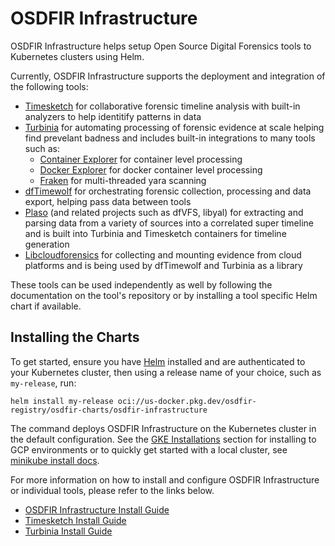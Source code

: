# OSDFIR Infrastructure

OSDFIR Infrastructure helps setup Open Source
Digital Forensics tools to Kubernetes clusters using Helm.

Currently, OSDFIR Infrastructure supports the deployment and integration of the following tools:

* [Timesketch](https://github.com/google/timesketch) for collaborative forensic timeline analysis with built-in analyzers to help identitify patterns in data
* [Turbinia](https://github.com/google/turbinia) for automating processing of forensic evidence at scale helping find prevelant badness and includes built-in integrations to many tools such as:
  * [Container Explorer](https://github.com/google/container-explorer) for container level processing
  * [Docker Explorer](https://github.com/google/docker-explorer) for docker container level processing
  * [Fraken](https://github.com/google/turbinia/tree/master/tools/fraken) for multi-threaded yara scanning
* [dfTimewolf](https://github.com/log2timeline/dftimewolf) for orchestrating forensic collection, processing and data export, helping pass data between tools
* [Plaso](https://github.com/log2timeline/plaso) (and related projects such as dfVFS, libyal) for extracting and parsing data from a variety of sources into a correlated super timeline and is built into Turbinia and Timesketch containers for timeline generation
* [Libcloudforensics](https://github.com/google/cloud-forensics-utils/) for collecting and mounting evidence from cloud platforms and is being used by dfTimewolf and Turbinia as a library

These tools can be used independently as well by following the documentation on the tool's repository or by installing a tool specific Helm chart if available.

## Installing the Charts

To get started, ensure you have [Helm](https://helm.sh) installed and are authenticated to your Kubernetes cluster, then using a release name of your choice, such as `my-release`, run:

```console
helm install my-release oci://us-docker.pkg.dev/osdfir-registry/osdfir-charts/osdfir-infrastructure
```

The command deploys OSDFIR Infrastructure on the Kubernetes cluster in the default configuration. See the [GKE Installations](charts/osdfir-infrastructure/README.md) section for installing to GCP environments or to quickly get started with a local cluster, see [minikube install docs](https://minikube.sigs.k8s.io/docs/start/).

For more information on how to install and configure OSDFIR Infrastructure or individual tools, please refer to the links below.

* [OSDFIR Infrastructure Install Guide](charts/osdfir-infrastructure/README.md)
* [Timesketch Install Guide](charts/timesketch/README.md)
* [Turbinia Install Guide](charts/turbinia/README.md)
